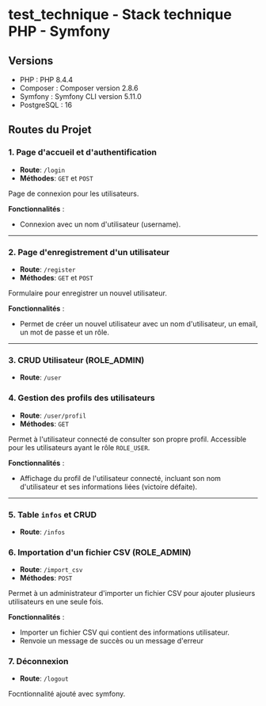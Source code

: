 
# test_technique - Stack technique PHP - Symfony

## Versions

- PHP : PHP 8.4.4 
- Composer : Composer version 2.8.6
- Symfony : Symfony CLI version 5.11.0
- PostgreSQL : 16




## Routes du Projet

### 1. **Page d'accueil et d'authentification**

- **Route**: `/login`
- **Méthodes**: `GET` et `POST`

Page de connexion pour les utilisateurs.

**Fonctionnalités** :
- Connexion avec un nom d'utilisateur (username).

---

### 2. **Page d'enregistrement d'un utilisateur**

- **Route**: `/register`
- **Méthodes**: `GET` et `POST`

Formulaire pour enregistrer un nouvel utilisateur.

**Fonctionnalités** :
- Permet de créer un nouvel utilisateur avec un nom d'utilisateur, un email, un mot de passe et un rôle.

---

### 3. **CRUD Utilisateur (ROLE_ADMIN)**

- **Route**: `/user`


### 4. **Gestion des profils des utilisateurs**

- **Route**: `/user/profil`
- **Méthodes**: `GET`

Permet à l'utilisateur connecté de consulter son propre profil. Accessible pour les utilisateurs ayant le rôle `ROLE_USER`.

**Fonctionnalités** :
- Affichage du profil de l'utilisateur connecté, incluant son nom d'utilisateur et ses informations liées (victoire défaite).

---

### 5. **Table `infos` et CRUD**

- **Route**: `/infos`

### 6. **Importation d'un fichier CSV (ROLE_ADMIN)**

- **Route**: `/import_csv`
- **Méthodes**: `POST`

Permet à un administrateur d'importer un fichier CSV pour ajouter plusieurs utilisateurs en une seule fois.

**Fonctionnalités** :
- Importer un fichier CSV qui contient des informations utilisateur.
- Renvoie un message de succès ou un message d'erreur 

### 7. **Déconnexion**

- **Route**: `/logout`

Focntionnalité ajouté avec symfony.
